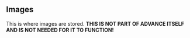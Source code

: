 ## Images
This is where images are stored. **THIS IS NOT PART OF ADVANCE ITSELF AND IS NOT NEEDED FOR IT TO FUNCTION!**
